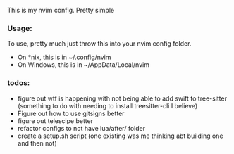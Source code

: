 This is my nvim config. Pretty simple


### Usage:
To use, pretty much just throw this into your nvim config folder.
- On *nix, this is in ~/.config/nvim
- On Windows, this is in ~/AppData/Local/nvim

### todos:
- figure out wtf is happening with not being able to add swift to tree-sitter (something to do with needing to install treesitter-cli I believe)
- Figure out how to use gitsigns better
- figure out telescipe better
- refactor configs to not have lua/after/ folder
- create a setup.sh script (one existing was me thinking abt building one and then not)
